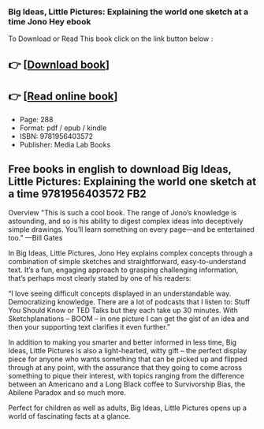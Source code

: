 ### Big Ideas, Little Pictures: Explaining the world one sketch at a time Jono Hey ebook

To Download or Read This book click on the link button below :

## 👉  [**[Download book](http://ebooksharez.info/download.php?group=book&from=github.com&id=706488&lnk=1064 "Download book")**]

## 👉  [**[Read online book](http://ebooksharez.info/download.php?group=book&from=github.com&id=706488&lnk=1064 "Read online book")**]


* Page: 288
* Format: pdf / epub / kindle
* ISBN: 9781956403572
* Publisher: Media Lab Books



## Free books in english to download Big Ideas, Little Pictures: Explaining the world one sketch at a time 9781956403572 FB2


Overview
&quot;This is such a cool book. The range of Jono’s knowledge is astounding, and so is his ability to digest complex ideas into deceptively simple drawings. You’ll learn something on every page—and be entertained too.&quot; —Bill Gates
 
 In Big Ideas, Little Pictures, Jono Hey explains complex concepts through a combination of simple sketches and straightforward, easy-to-understand text. It’s a fun, engaging approach to grasping challenging information, that’s perhaps most clearly stated by one of his readers:
 
 “I love seeing difficult concepts displayed in an understandable way. Democratizing knowledge. There are a lot of podcasts that I listen to: Stuff You Should Know or TED Talks but they each take up 30 minutes. With Sketchplanations – BOOM – in one picture I can get the gist of an idea and then your supporting text clarifies it even further.”
 
 In addition to making you smarter and better informed in less time, Big Ideas, Little Pictures is also a light-hearted, witty gift – the perfect display piece for anyone who wants something that can be picked up and flipped through at any point, with the assurance that they going to come across something to pique their interest, with topics ranging from the difference between an Americano and a Long Black coffee to Survivorship Bias, the Abilene Paradox and so much more.
 
 Perfect for children as well as adults, Big Ideas, Little Pictures opens up a world of fascinating facts at a glance.



